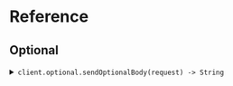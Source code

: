 # Reference
## Optional
<details><summary><code>client.optional.sendOptionalBody(request) -> String</code></summary>
<dl>
<dd>

#### 🔌 Usage

<dl>
<dd>

<dl>
<dd>

```java
client.optional().sendOptionalBody(
    Optional.of(
        new HashMap<String, Object>() {{
            put("string", new 
            HashMap<String, Object>() {{put("key", "value");
            }});
        }}
    )
);
```
</dd>
</dl>
</dd>
</dl>

#### ⚙️ Parameters

<dl>
<dd>

<dl>
<dd>

**request:** `Optional<Map<String, Object>>` 
    
</dd>
</dl>
</dd>
</dl>


</dd>
</dl>
</details>
